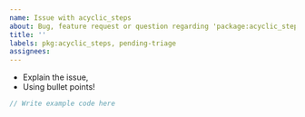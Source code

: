 ```yaml
---
name: Issue with acyclic_steps
about: Bug, feature request or question regarding 'package:acyclic_steps'
title: ''
labels: pkg:acyclic_steps, pending-triage
assignees:
---
```

 * Explain the issue,
 * Using bullet points!

```dart
// Write example code here
```
